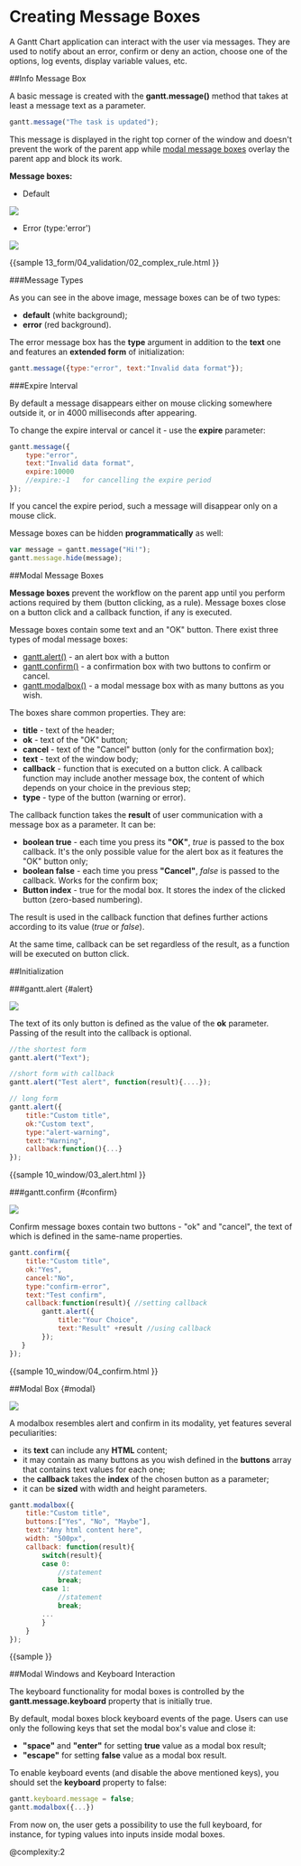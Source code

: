 Creating Message Boxes
======================

A Gantt Chart application can interact with the user via messages. They are used to notify about an error, confirm or deny an action, choose one of the options,
log events, display variable values, etc.

##Info Message Box

A basic message is created with the **gantt.message()** method that takes at least a message text as a parameter. 

~~~js
gantt.message("The task is updated");
~~~

This message is displayed in the right top corner of the window and doesn't prevent the work of the parent app while [modal message boxes](desktop/message_boxes.md#modalmessageboxes)
overlay the parent app and block its work.

**Message boxes:**
	
- Default 

<img src="desktop/default_message.png"/>
	
- Error (type:'error')

<img src="desktop/error_message.png"/>

{{sample 13_form/04_validation/02_complex_rule.html }}

###Message Types

As you can see in the above image, message boxes can be of two types:

- **default** (white background);
- **error** (red background).

The error message box has the **type** argument in addition to the **text** one and features an **extended form** of initialization: 

~~~js
gantt.message({type:"error", text:"Invalid data format"});
~~~

###Expire Interval

By default a message disappears either on mouse clicking somewhere outside it, or in 4000 milliseconds after appearing.

To change the expire interval or cancel it - use the **expire** parameter:

~~~js
gantt.message({
	type:"error", 
    text:"Invalid data format",
    expire:10000
    //expire:-1   for cancelling the expire period
});
~~~

If you cancel the expire period, such a message will disappear only on a mouse click.

Message boxes can be hidden **programmatically** as well:

~~~js
var message = gantt.message("Hi!");
gantt.message.hide(message);
~~~

##Modal Message Boxes

**Message boxes** prevent the workflow on the parent app until you perform actions required by them (button clicking, as a rule). 
Message boxes close on a button click and a callback function, if any is executed.

Message boxes contain some text and an "OK" button. There exist three types of modal message boxes:

- [gantt.alert()](#alert) - an alert box with a button
- [gantt.confirm()](#confirm) - a confirmation box with two buttons to confirm or cancel. 
- [gantt.modalbox()](#modal) - a modal message box with as many buttons as you wish. 

The boxes share common properties. They are:

- **title** - text of the header;
- **ok** - text of the "OK" button;
- **cancel** - text of the "Cancel" button (only for the confirmation box);
- **text** - text of the window body; 
- **callback** - function that is executed on a button click. A callback function may include another message box, the content of which depends on your choice in the previous step;
- **type** - type of the button (warning or error).

The callback function takes the **result** of user communication with a message box as a parameter. It can be:

- **boolean true** - each time you press its **"OK"**, *true* is passed to the box callback. It's the only possible value for the alert box as it features the "OK" button only;
- **boolean false** - each time you press **"Cancel"**, *false* is passed to the callback. Works for the confirm box;
- **Button index** - true for the modal box. It stores the index of the clicked button (zero-based numbering).

The result is used in the callback function that defines further actions according to its value (*true* or *false*). 

At the same time, callback can be set regardless of the result, as a function will be executed on button click.

##Initialization

###gantt.alert {#alert}

<img src="desktop/alert_box.png"/>

The text of its only button is defined as the value of the **ok** parameter. Passing of the result into the callback is optional. 

~~~js
//the shortest form
gantt.alert("Text");

//short form with callback
gantt.alert("Test alert", function(result){....});

// long form
gantt.alert({
	title:"Custom title",
	ok:"Custom text",
    type:"alert-warning",
	text:"Warning",
	callback:function(){...}
});
~~~

{{sample 10_window/03_alert.html }}

###gantt.confirm {#confirm}

<img src="desktop/confirm_box.png"/>

Confirm message boxes contain two buttons - "ok" and "cancel", the text of which is defined in the same-name properties. 

~~~js
gantt.confirm({
	title:"Custom title",
	ok:"Yes", 
    cancel:"No",
    type:"confirm-error",
	text:"Test confirm",
    callback:function(result){ //setting callback
    	gantt.alert({
        	title:"Your Choice",
            text:"Result" +result //using callback
        });
   }
});
~~~

{{sample 10_window/04_confirm.html }}

##Modal Box {#modal}

<img src="desktop/modalbox.png"/>

A modalbox resembles alert and confirm in its modality, yet features several peculiarities: 

- its **text** can include any **HTML** content;
- it may contain as many buttons as you wish defined in the **buttons** array that contains text values for each one;
- the **callback** takes the **index** of the chosen button as a parameter;
- it can be **sized** with width and height parameters.

~~~js
gantt.modalbox({
	title:"Custom title",
	buttons:["Yes", "No", "Maybe"],
	text:"Any html content here",
    width: "500px",
    callback: function(result){
    	switch(result){
		case 0: 
        	//statement
            break;
        case 1:
        	//statement
            break;
        ...
        }
    }
});
~~~

{{sample }}

##Modal Windows and Keyboard Interaction

The keyboard functionality for modal boxes is controlled by the **gantt.message.keyboard** property that is initially true. 

By default, modal boxes block keyboard events of the page. Users can use only the following keys that set the modal box's value and close it: 

- **"space"** and **"enter"** for setting **true** value as a modal box result;
- **"escape"** for setting **false** value as a modal box result.

To enable keyboard events (and disable the above mentioned keys), you should set the **keyboard** property to false:

~~~js
gantt.keyboard.message = false; 
gantt.modalbox({...})
~~~

From now on, the user gets a possibility to use the full keyboard, for instance, for typing values into inputs inside modal boxes. 


@complexity:2